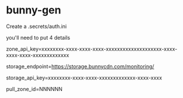 # bunny-gen



Create a .secrets/auth.ini

you'll need to put 4 details


zone_api_key=xxxxxxxx-xxxx-xxxx-xxxx-xxxxxxxxxxxxxxxxxxxx-xxxx-xxxx-xxxx-xxxxxxxxxxxxx

storage_endpoint=https://storage.bunnycdn.com/monitoring/

storage_api_key=xxxxxxxx-xxxx-xxxx-xxxxxxxxxxxxx-xxxx-xxxx

pull_zone_id=NNNNNN
